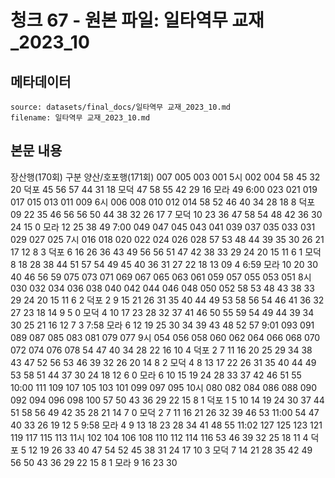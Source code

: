 # 청크 67 - 원본 파일: 일타역무 교재_2023_10

## 메타데이터

```
source: datasets/final_docs/일타역무 교재_2023_10.md
filename: 일타역무 교재_2023_10.md
```

## 본문 내용

장산행(170회) 구분 양산/호포행(171회) 007 005 003 001 5시 002 004 58 45 32 20 덕포 45 56 57 44 31 18 모덕 47 58 55 42 29 16 모라 49 6:00 023 021 019 017 015 013 011 009 6시 006 008 010 012 014 58 52 46 40 34 28 18 8 덕포 09 22 35 46 56 56 50 44 38 32 26 17 7 모덕 10 23 36 47 58 54 48 42 36 30 24 15 0 모라 12 25 38 49 7:00 049 047 045 043 041 039 037 035 033 031 029 027 025 7시 016 018 020 022 024 026 028 57 53 48 44 39 35 30 26 21 17 12 8 3 덕포 6 16 26 36 43 49 56 56 51 47 42 38 33 29 24 20 15 11 6 1 모덕 8 18 28 38 44 51 57 54 49 45 40 36 31 27 22 18 13 09 4 6:59 모라 10 20 30 40 46 56 59 075 073 071 069 067 065 063 061 059 057 055 053 051 8시 030 032 034 036 038 040 042 044 046 048 050 052 58 53 48 43 38 33 29 24 20 15 11 6 2 덕포 2 9 15 21 26 31 35 40 44 49 53 58 56 54 46 41 36 32 27 23 18 14 9 5 0 모덕 4 10 17 23 28 32 37 41 46 50 55 59 54 49 44 39 34 30 25 21 16 12 7 3 7:58 모라 6 12 19 25 30 34 39 43 48 52 57 9:01 093 091 089 087 085 083 081 079 077 9시 054 056 058 060 062 064 066 068 070 072 074 076 078 54 47 40 34 28 22 16 10 4 덕포 2 7 11 16 20 25 29 34 38 43 47 52 56 53 46 39 32 26 20 14 8 2 모덕 4 8 13 17 22 26 31 35 40 44 49 53 58 51 44 37 30 24 18 12 6 0 모라 6 10 15 19 24 28 33 37 42 46 51 55 10:00 111 109 107 105 103 101 099 097 095 10시 080 082 084 086 088 090 092 094 096 098 100 57 50 43 36 29 22 15 8 1 덕포 1 5 10 14 19 24 30 37 44 51 58 56 49 42 35 28 21 14 7 0 모덕 2 7 11 16 21 26 32 39 46 53 11:00 54 47 40 33 26 19 12 5 9:58 모라 4 9 13 18 23 28 34 41 48 55 11:02 127 125 123 121 119 117 115 113 11시 102 104 106 108 110 112 114 116 53 46 39 32 25 18 11 4 덕포 5 12 19 26 33 40 47 54 52 45 38 31 24 17 10 3 모덕 7 14 21 28 35 42 49 56 50 43 36 29 22 15 8 1 모라 9 16 23 30